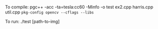 To compile: 
	pgc++ -acc -ta=tesla:cc60 -Minfo -o test ex2.cpp harris.cpp util.cpp `pkg-config opencv --cflags --libs`

To run:
	./test [path-to-img]